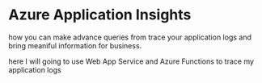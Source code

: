 # Azure Application Insights

how you can make advance queries from trace your application logs and bring meaniful information for business.

here I will going to use Web App Service and Azure Functions to trace my application logs

